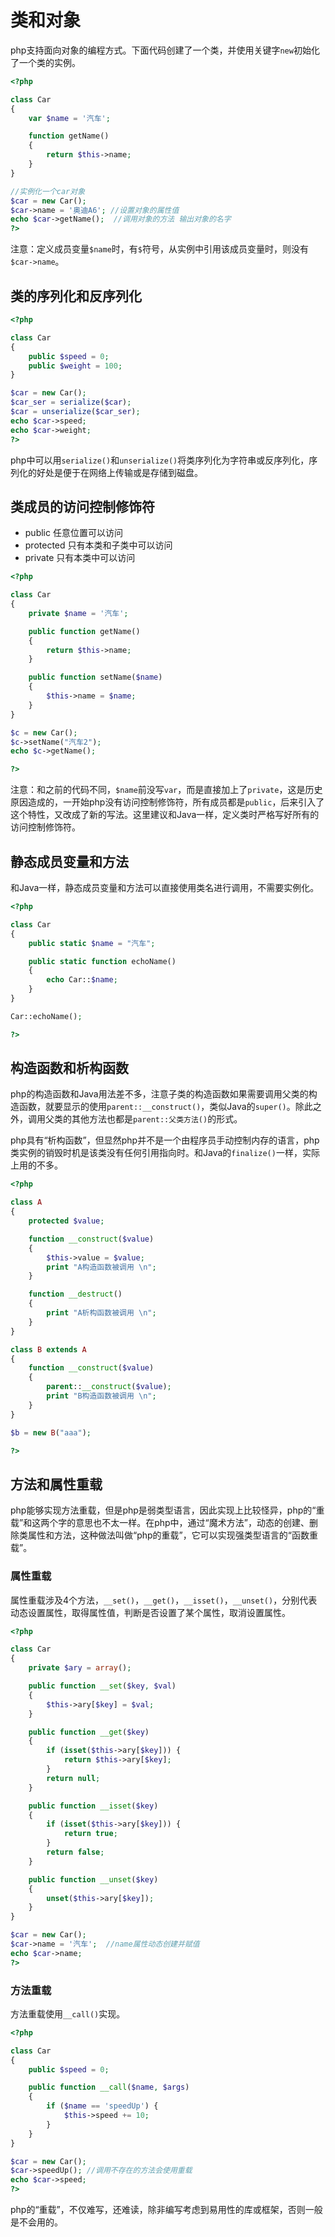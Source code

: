 # 类和对象

php支持面向对象的编程方式。下面代码创建了一个类，并使用关键字`new`初始化了一个类的实例。

```php
<?php

class Car
{
    var $name = '汽车';

    function getName()
    {
        return $this->name;
    }
}

//实例化一个car对象
$car = new Car();
$car->name = '奥迪A6'; //设置对象的属性值
echo $car->getName();  //调用对象的方法 输出对象的名字
?>
```

注意：定义成员变量`$name`时，有`$`符号，从实例中引用该成员变量时，则没有`$car->name`。

## 类的序列化和反序列化

```php
<?php

class Car
{
    public $speed = 0;
    public $weight = 100;
}

$car = new Car();
$car_ser = serialize($car);
$car = unserialize($car_ser);
echo $car->speed;
echo $car->weight;
?>
```

php中可以用`serialize()`和`unserialize()`将类序列化为字符串或反序列化，序列化的好处是便于在网络上传输或是存储到磁盘。

## 类成员的访问控制修饰符

* public 任意位置可以访问
* protected 只有本类和子类中可以访问
* private 只有本类中可以访问

```php
<?php

class Car
{
    private $name = '汽车';

    public function getName()
    {
        return $this->name;
    }

    public function setName($name)
    {
        $this->name = $name;
    }
}

$c = new Car();
$c->setName("汽车2");
echo $c->getName();

?>
```

注意：和之前的代码不同，`$name`前没写`var`，而是直接加上了`private`，这是历史原因造成的，一开始php没有访问控制修饰符，所有成员都是`public`，后来引入了这个特性，又改成了新的写法。这里建议和Java一样，定义类时严格写好所有的访问控制修饰符。

## 静态成员变量和方法

和Java一样，静态成员变量和方法可以直接使用类名进行调用，不需要实例化。

```php
<?php

class Car
{
    public static $name = "汽车";

    public static function echoName()
    {
        echo Car::$name;
    }
}

Car::echoName();

?>
```

## 构造函数和析构函数

php的构造函数和Java用法差不多，注意子类的构造函数如果需要调用父类的构造函数，就要显示的使用`parent::__construct()`，类似Java的`super()`。除此之外，调用父类的其他方法也都是`parent::父类方法()`的形式。

php具有“析构函数”，但显然php并不是一个由程序员手动控制内存的语言，php类实例的销毁时机是该类没有任何引用指向时。和Java的`finalize()`一样，实际上用的不多。

```php
<?php

class A
{
    protected $value;

    function __construct($value)
    {
        $this->value = $value;
        print "A构造函数被调用 \n";
    }

    function __destruct()
    {
        print "A析构函数被调用 \n";
    }
}

class B extends A
{
    function __construct($value)
    {
        parent::__construct($value);
        print "B构造函数被调用 \n";
    }
}

$b = new B("aaa");

?>
```

## 方法和属性重载

php能够实现方法重载，但是php是弱类型语言，因此实现上比较怪异，php的“重载”和这两个字的意思也不太一样。在php中，通过“魔术方法”，动态的创建、删除类属性和方法，这种做法叫做“php的重载”，它可以实现强类型语言的“函数重载”。

### 属性重载

属性重载涉及4个方法，`__set()`，`__get()`，`__isset()`，`__unset()`，分别代表动态设置属性，取得属性值，判断是否设置了某个属性，取消设置属性。

```php
<?php

class Car
{
    private $ary = array();

    public function __set($key, $val)
    {
        $this->ary[$key] = $val;
    }

    public function __get($key)
    {
        if (isset($this->ary[$key])) {
            return $this->ary[$key];
        }
        return null;
    }

    public function __isset($key)
    {
        if (isset($this->ary[$key])) {
            return true;
        }
        return false;
    }

    public function __unset($key)
    {
        unset($this->ary[$key]);
    }
}

$car = new Car();
$car->name = '汽车';  //name属性动态创建并赋值
echo $car->name;
?>
```

### 方法重载

方法重载使用`__call()`实现。

```php
<?php

class Car
{
    public $speed = 0;

    public function __call($name, $args)
    {
        if ($name == 'speedUp') {
            $this->speed += 10;
        }
    }
}

$car = new Car();
$car->speedUp(); //调用不存在的方法会使用重载
echo $car->speed;
?>
```

php的“重载”，不仅难写，还难读，除非编写考虑到易用性的库或框架，否则一般是不会用的。

